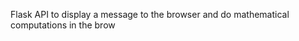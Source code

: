 Flask   API   to  display a  message to the browser and do  mathematical computations    in the brow
